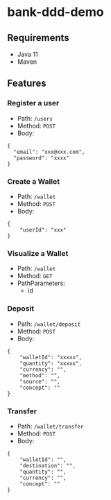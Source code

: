 # bank-ddd-demo

## Requirements

* Java 11 
* Maven

## Features

### Register a user

* Path: `/users`
* Method: `POST`
* Body:

```
{
  "email": "xxx@xxx.com",
  "password": "xxxx"
}
```

### Create a Wallet

* Path: `/wallet`
* Method: `POST`
* Body:

``` 
{
    "userId": "xxx"
}
```

### Visualize a Wallet

* Path: `/wallet`
* Method: `GET`
* PathParameters:
  * id

### Deposit

* Path: `/wallet/deposit`
* Method: `POST`
* Body:

``` 
{
    "walletId": "xxxxx",
    "quantity": "xxxxx",
    "currency": "",
    "method": "",
    "source": "",
    "concept": ""
}
```

### Transfer

* Path: `/wallet/transfer`
* Method: `POST`
* Body:

``` 
{
    "walletId": "",
    "destination": "",
    "quantity": "",
    "currency": "",
    "concept": ""
}
```
